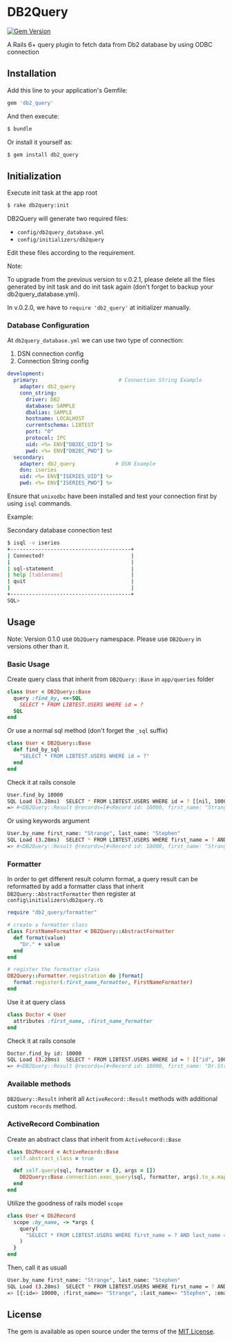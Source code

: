 # DB2Query

[![Gem Version](https://badge.fury.io/rb/db2_query.svg)](https://badge.fury.io/rb/db2_query)

A Rails 6+ query plugin to fetch data from Db2 database by using ODBC connection

## Installation
Add this line to your application's Gemfile:

```ruby
gem 'db2_query'
```

And then execute:
```bash
$ bundle
```

Or install it yourself as:
```bash
$ gem install db2_query
```

## Initialization
Execute init task at the app root
```bash
$ rake db2query:init
```
DB2Query will generate two required files:
- `config/db2query_database.yml`
- `config/initializers/db2query`

Edit these files according to the requirement.

Note: 

To upgrade from the previous version to v.0.2.1, please delete all the files generated by init task and do init task again (don't forget to backup your db2query_database.yml).

In v.0.2.0, we have to `require 'db2_query'` at initializer manually.

### Database Configuration
At `db2query_database.yml` we can use two type of connection:
1. DSN connection config
2. Connection String config
```yml
development:
  primary:                          # Connection String Example
    adapter: db2_query
    conn_string:
      driver: DB2
      database: SAMPLE
      dbalias: SAMPLE
      hostname: LOCALHOST
      currentschema: LIBTEST
      port: "0"
      protocol: IPC
      uid: <%= ENV["DB2EC_UID"] %>
      pwd: <%= ENV["DB2EC_PWD"] %>
  secondary:
    adapter: db2_query             # DSN Example
    dsn: iseries
    uid: <%= ENV["ISERIES_UID"] %>
    pwd: <%= ENV["ISERIES_PWD"] %>
```

Ensure that `unixodbc` have been installed and test your connection first by using `isql` commands.

Example:

Secondary database connection test
```bash
$ isql -v iseries
+---------------------------------------+
| Connected!                            |
|                                       |
| sql-statement                         |
| help [tablename]                      |
| quit                                  |
|                                       |
+---------------------------------------+
SQL> 
```

## Usage
Note: Version 0.1.0 use `Db2Query` namespace. Please use `DB2Query` in versions other than it.

### Basic Usage
Create query class that inherit from `DB2Query::Base` in `app/queries` folder
```ruby
class User < DB2Query::Base
  query :find_by, <<-SQL
    SELECT * FROM LIBTEST.USERS WHERE id = ?
  SQL
end
```
Or use a normal sql method (don't forget the `_sql` suffix)
```ruby
class User < DB2Query::Base 
  def find_by_sql
    "SELECT * FROM LIBTEST.USERS WHERE id = ?"
  end
end
```
Check it at rails console
```bash
User.find_by 10000
SQL Load (3.28ms)  SELECT * FROM LIBTEST.USERS WHERE id = ? [[nil, 10000]]
=> #<DB2Query::Result @records=[#<Record id: 10000, first_name: "Strange", last_name: "Stephen", email: "strange@marvel.universe.com">]>
```
Or using keywords argument
```bash
User.by_name first_name: "Strange", last_name: "Stephen"
SQL Load (3.28ms)  SELECT * FROM LIBTEST.USERS WHERE first_name = ? AND last_name = ? [["first_name", Strange], ["last_name", Stephen]]
=> #<DB2Query::Result @records=[#<Record id: 10000, first_name: "Strange", last_name: "Stephen", email: "strange@marvel.universe.com">]>
```

### Formatter
In order to get different result column format, a query result can be reformatted by add a formatter class that inherit `DB2Query::AbstractFormatter` then register at `config\initializers\db2query.rb`
```ruby
require "db2_query/formatter"

# create a formatter class
class FirstNameFormatter < DB2Query::AbstractFormatter
  def format(value)
    "Dr." + value
  end
end

# register the formatter class
DB2Query::Formatter.registration do |format|
  format.register(:first_name_formatter, FirstNameFormatter)
end
```
Use it at query class
```ruby
class Doctor < User
  attributes :first_name, :first_name_formatter
end
```
Check it at rails console
```bash
Doctor.find_by id: 10000
SQL Load (3.28ms)  SELECT * FROM LIBTEST.USERS WHERE id = ? [["id", 10000]]
=> #<DB2Query::Result @records=[#<Record id: 10000, first_name: "Dr.Strange", last_name: "Stephen", email: "strange@marvel.universe.com">]>
```

### Available methods
`DB2Query::Result` inherit all `ActiveRecord::Result` methods with additional custom `records` method.

### ActiveRecord Combination

Create an abstract class that inherit from `ActiveRecord::Base`
```ruby
class Db2Record < ActiveRecord::Base
  self.abstract_class = true

  def self.query(sql, formatter = {}, args = [])
    DB2Query::Base.connection.exec_query(sql, formatter, args).to_a.map(&:deep_symbolize_keys)
  end
end
```

Utilize the goodness of rails model `scope`
```ruby
class User < Db2Record
  scope :by_name, -> *args {
    query(
      "SELECT * FROM LIBTEST.USERS WHERE first_name = ? AND last_name = ?", {}, args
    )
  }
end
```
Then, call it as usuall
```bash
User.by_name first_name: "Strange", last_name: "Stephen"
SQL Load (3.28ms)  SELECT * FROM LIBTEST.USERS WHERE first_name = ? AND last_name = ? [["first_name", Strange], ["last_name", Stephen]]
=> [{:id=> 10000, :first_name=> "Strange", :last_name=> "Stephen", :email=> "strange@marvel.universe.com"}]
```

## License
The gem is available as open source under the terms of the [MIT License](https://opensource.org/licenses/MIT).
